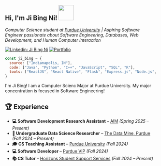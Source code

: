<h2>Hi, I'm Ji Bing Ni! <img src="https://media.giphy.com/media/mGcNjsfWAjY5AEZNw6/giphy.gif" width="50"></h2>
<p><em>Computer Science student at <a target="_blank" href="https://www.purdue.edu/">Purdue University</a> | Aspiring Software Engineer passionate about Software Engineering, Databases, Web Development, and Human Computer Interaction</em></p>

[![Linkedin: Ji Bing Ni](https://img.shields.io/badge/-JiBingNi-blue?style=flat-square&logo=Linkedin&logoColor=white&link=https://www.linkedin.com/in/jibing-ni/)](https://www.linkedin.com/in/jibing-ni/)
[![Portfolio](https://img.shields.io/badge/-Portfolio-ff69b4?style=flat-square&logo=internetexplorer&logoColor=white&link=https://jibing17.github.io/portfolio/)](https://jibing17.github.io/portfolio/)

```javascript
const ji_bing = {
  source: ["Indianapolis, IN"],
  code: ["Java", "Python", "C++", "JavaScript", "SQL", "R"],
  tools: ["ReactJS", "React Native", "Flask", "Express.js", "Node.js", "Material-UI", "Bootstrap", "TailwindCSS", "Git"]
}
```
I'm Ji Bing! I am a Computer Scienc Major at Purdue University. My major concentration is focused in Software Engineering!

## 🏆 Experience

- **💻 Software Development Research Assistant** – [AIM](https://ai4musicians.org/vip_info.html) *(Spring 2025 – Present)*
- **🔬 Undergraduate Data Science Researcher** – [The Data Mine, Purdue](https://datamine.purdue.edu/) *(Fall 2024 – Present)*
- **🎓 CS Teaching Assistant** – [Purdue University](https://www.purdue.edu/) *(Fall 2024)*
- **💻 Software Developer** – [Purdue VIP](https://www.purdue.edu/VIP/) *(Fall 2024)*
- **📚 CS Tutor** – [Horizons Student Support Services](https://www.purdue.edu/horizons/) *(Fall 2024 – Present)*



